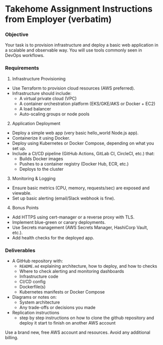 # Takehome Assignment Instructions from Employer (verbatim)

### **Objective**

Your task is to provision infrastructure and deploy a basic web application in a scalable and observable way. You will use tools commonly seen in DevOps workflows.

### **Requirements**

1. Infrastructure Provisioning  
* Use Terraform to provision cloud resources (AWS preferred).    
* Infrastructure should include:  
  * A virtual private cloud (VPC)  
  * A container orchestration platform (EKS/GKE/AKS or Docker \+ EC2)    
  * A load balancer  
  * Auto-scaling groups or node pools  
2. Application Deployment  
* Deploy a simple web app (very basic hello\_world Node.js app).    
* Containerize it using Docker.  
* Deploy using Kubernetes or Docker Compose, depending on what you set up.    
* Include a CI/CD pipeline (GitHub Actions, GitLab CI, CircleCI, etc.) that:    
  * Builds Docker images  
  * Pushes to a container registry (Docker Hub, ECR, etc.)  
  * Deploys to the cluster  
3. Monitoring & Logging  
* Ensure basic metrics (CPU, memory, requests/sec) are exposed and viewable.    
* Set up basic alerting (email/Slack webhook is fine).  
4. Bonus Points  
* Add HTTPS using cert-manager or a reverse proxy with TLS.    
* Implement blue-green or canary deployments.  
* Use Secrets management (AWS Secrets Manager, HashiCorp Vault, etc.).    
* Add health checks for the deployed app.

### **Deliverables**

* A GitHub repository with:  
  * `README.md` explaining architecture, how to deploy, and how to checks  
  * Where to check alerting and monitoring dashboards  
  * Infrastructure code  
  * CI/CD config  
  * Dockerfile(s)  
  * Kubernetes manifests or Docker Compose  
* Diagrams or notes on:  
  * System architecture  
  * Any trade-offs or decisions you made  
* Replication instructions  
  * step by step instructions on how to clone the github repository and deploy it start to finish on another AWS account

Use a brand new, free AWS account and resources. Avoid any additional billing.